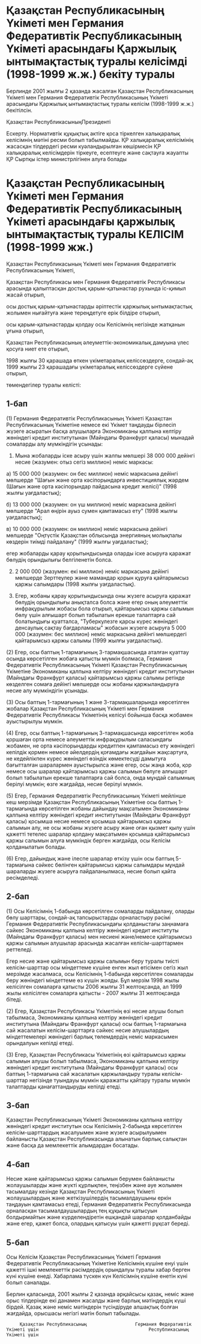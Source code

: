 # Қазақстан Республикасының Үкіметі мен Германия Федеративтік Республикасының Үкіметі арасындағы Қаржылық ынтымақтастық туралы келісімді (1998-1999 ж.ж.) бекіту туралы

Берлинде 2001 жылғы 2 қазанда жасалған Қазақстан Республикасының Үкіметі мен Германия Федеративтік Республикасының Үкіметі арасындағы Қаржылық ынтымақтастық туралы келісім (1998-1999 ж.ж.) бекітілсін.

Қазақстан РеспубликасыныңПрезиденті

Ескерту. Нормативтік құқықтық актіге қоса тіркелген халықаралық келісімнің мәтіні ресми болып табылмайды. ҚР халықаралық келісімінің жасасқан тілдердегі ресми куәландырылған көшірмесін ҚР халықаралық келісімдерін тіркеуге, есептеуге және сақтауға жауапты ҚР Сыртқы істер министрлігінен алуға болады

# Қазақстан Республикасының Үкiметi мен Германия Федеративтiк Республикасының Үкiметi арасындағы қаржылық ынтымақтастық туралы КЕЛIСIМ (1998-1999 жж.)

Қазақстан Республикасының Үкiметi мен Германия Федеративтiк Республикасының Үкiметi,

Қазақстан Республикасы мен Германия Федеративтiк Республикасы арасында қалыптасқан достық қарым-қатынастар рухында iс-қимыл жасай отырып,

осы достық қарым-қатынастарды әріптестiк қаржылық ынтымақтастық жолымен нығайтуға және тереңдетуге ерiк бiлдiре отырып,

осы қарым-қатынастарды қолдау осы Келiсiмнiң негiзiнде жатқанын ұғына отырып,

Қазақстан Республикасының әлеуметтiк-экономикалық дамуына үлес қосуға ниет ете отырып,

1998 жылғы 30 қарашада өткен үкiметаралық келiссөздерге, сондай-ақ 1999 жылғы 23 қарашадағы үкіметаралық келiссөздерге сүйене отырып,

төмендегiлер туралы келiстi:

## 1-бап

(1) Германия Федеративтiк Республикасының Үкiметi Қазақстан Республикасының Үкiметiне немесе екi Үкiмет таңдауды бiрлесіп жүзеге асыратын басқа алушыларға Экономиканы қалпына келтiру жөнiндегi кредит институтынан (Майндағы Франкфурт қаласы) мынадай сомаларды алу мүмкіндігін ұсынады:

1. Мына жобаларды iске асыру үшiн жалпы мөлшерi 38 000 000 дейiнгi несие (жазумен: отыз сегiз миллион) немiс маркасы:

а) 15 000 000 (жазумен: он бес миллион) немiс маркасына дейiнгi мөлшерде "Шағын және орта кәсiпорындарға инвестициялық жәрдем (Шағын және орта кәсіпорындар пайдасына кредит желiсi)" (1998 жылғы уағдаластық);

б) 13 000 000 (жазумен: он үш миллион) немiс маркасына дейiнгi мөлшерде "Арал өңiрiн ауыз сумен қамтамасыз ету" (1998 жылғы уағдаластық);

в) 10 000 000 (жазумен: он миллион) немiс маркасына дейiнгi мөлшерде "Оңтүстiк Қазақстан облысында энергияның молықпалы көздерiн тиiмдi пайдалану" (1999 жылғы уағдаластық);

егер жобаларды қарау қорытындысында оларды iске асыруға қаражат бөлудің орындылығы белгiленетiн болса.

2. 2 000 000 (жазумен: екi миллион) немiс маркасына дейiнгi мөлшерде Зерттеулер және мамандар қорын құруға қайтарымсыз қаржы салымдары (1998 жылғы уағдаластық).

3. Егер, жобаны қарау қорытындысында оны жүзеге асыруға қаражат бөлудiң орындылығы анықталса болса және егер оның әлеуметтiк инфрақұрылым жобасы бола отырып, қайтарымсыз қаржы салымын бөлу үшiн алғышарт болып табылатын ерекше талаптарға сай болатындығы қуатталса, "Туберкулезге қарсы күрес жөнiндегi денсаулық сақтау бағдарламасы" жобасын жүзеге асыруға 5 000 000 (жазумен: бес миллион) немiс маркасына дейiнгi мөлшердегi қайтарымсыз қаржы салымы (1999 жылғы уағдаластық).

(2) Егер, осы баптың 1-тармағының 3-тармақшасында аталған қуаттау осында көрсетiлген жобаға қатысты мүмкiн болмаса, Германия Федеративтiк Республикасының Үкiметi Қазақстан Республикасының Үкiметiне Экономиканы қалпына келтiру жөнiндегi кредит институтынан (Майндағы Франкфурт қаласы) қайтарымсыз қаржы салымы ретiнде көзделген сомаға дейiнгi мөлшерде осы жобаны қаржыландыруға несие алу мүмкіндiгiн ұсынады.

(3) Осы баптың 1-тармағының 1 және 3-тармақшаларында көрсетiлген жобалар Қазақстан Республикасының Yкіметi мен Германия Федеративтiк Республикасы Үкiметінің келiсуi бойынша басқа жобамен ауыстырылуы мүмкiн.

(4) Егер, осы баптың 1-тармағының 3-тармақшасында көрсетiлген жоба қоршаған орта немесе әлеуметтiк инфрақұрылым саласындағы жобамен, не орта кәсiпорындарды кредитпен қамтамасыз ету жөнiндегi кепiлдiк қормен немесе әйелдердiң қоғамдағы жағдайын жақсартуға, не кедейлiкпен күрес жөнiндегi өзiндiк көмектесудi дамытуға бағытталған шаралармен ауыстырылса және егер, осы жаңа жоба, қор немесе осы шаралар қайтарымсыз қаржы салымын бөлуге алғышарт болып табылатын ерекше талаптарға сай болса, онда мұндай салымның берiлуi мүмкiн; өзге жағдайда, несие берiлуi мүмкiн.

(5) Егер, Германия Федеративтiк Республикасының Үкiметi мейлiнше кеш мерзiмде Қазақстан Республикасының Yкіметiне осы баптың 1-тармағында көрсетiлген жобаны дайындау мақсатымен Экономиканы қалпына келтiру жөнiндегi кредит институтынан (Майндағы Франкфурт қаласы) қосымша несие немесе қосымша қайтарымсыз қаржы салымын алу, не осы жобаны жүзеге асыру және оған қызмет қылу үшін қажеттi тетелес шаралар қолдану мақсатымен қосымша қайтарымсыз қаржы салымын алуға мүмкіндiк берген жағдайда, осы Келiсiм қолданылатын болады.

(6) Егер, дайындық және iлеспе шаралар өткiзу үшiн осы баптың 5-тармағына сәйкес бөлiнген қайтарымсыз қаржы салымдары мұндай шараларды жүзеге асыруға пайдаланылмаса, несие болып қайта ресiмделедi.

## 2-бап

(1) Осы Келiсiмнiң 1-бабында көрсетiлген сомаларды пайдалану, оларды бөлу шарттары, сондай-ақ тапсырыстарды орналастыру рәсiмi Германия Федеративтiк Республикасындағы қолданыстағы заңнамаға сәйкес Экономиканы қалпына келтiру жөнiндегi кредит институты (Майндағы Франкфурт қаласы) мен несиенi және/немесе қайтарымсыз қаржы салымын алушылар арасында жасалған келiсiм-шарттармен реттеледi.

Егер несие және қайтарымсыз қаржы салымын беру туралы тиiстi келiсiм-шарттар осы мiндеттеме күшiне енген жыл өтiсiмен сегiз жыл мерзiмде жасалмаса, осы Келiсiмнің 1-бабында көрсетiлген сомаларды беру жөнiндегi мiндеттеме өз күшiн жояды. Бұл мерзiм 1998 жылы келiсiлген сомаларға қатысты 2006 жылғы 31 желтоқсанда, ал 1999 жылы келiсiлген сомаларға қатысты - 2007 жылғы 31 желтоқсанда бiтедi.

(2) Егер, Қазақстан Республикасы Үкiметінің өзi несие алушы болып табылмаса, Экономиканы қалпына келтiру жөнiндегi кредит институтына (Майндағы Франкфурт қаласы) осы баптың 1-тармағына сай жасалатын келiсiм-шарттарға сәйкес несие алушылардың мiндеттемелерi жөнiндегi барлық төлемдердің немiс маркасымен орындалуын кепiлдi етедi.

(3) Егер, Қазақстан Республикасы Үкiметінің өзi қайтарымсыз қаржы салымын алушы болып табылмаса, Экономиканы қалпына келтiру жөнiндегi кредит институтына (Майндағы Франкфурт қаласы) осы баптың 1-тармағына сай жасалатын қаржыландыру туралы келiсiм-шарттар негiзiнде туындауы мүмкін қаражатты қайтару туралы мүмкiн талаптарды қанағаттандыруды кепiлдi етедi.

## 3-бап

Қазақстан Республикасының Үкiметi Экономиканы қалпына келтiру жөнiндегi кредит институтын осы Келiсiмнің 2-бабында көрсетiлген келiсiм-шарттардың жасалуымен және жүзеге асырылуымен байланысты Қазақстан Республикасында алынатын барлық салықтан және басқа да мемлекеттiк алымдардан босатады.

## 4-бап

Несие және қайтарымсыз қаржы салымын берумен байланысты жолаушыларды және жүктi құрлықпен, теңiзбен және әуе жолымен тасымалдау кезiнде Қазақстан Республикасының Үкiметi жолаушылардың және жеткiзушiлердiң тасымалдаушыны еркiн таңдауын қамтамасыз етедi, Германия Федеративтiк Республикасында орналасқан тасымалдаушылардың тең құқықты қатысуын болдырмайтын және күрделендiретiн ешқандай шаралар қолданбайды және егер, қажет болса, олардың қатысуы үшiн қажеттi рұқсат бередi.

## 5-бап

Осы Келiсiм Қазақстан Республикасының Үкiметi Германия Федеративтiк Республикасының Yкiметiне Келiсiмнiң күшiне енуi үшiн қажеттi iшкi мемлекеттiк рәсiмдердiң орындалуы туралы хабар берген күнi күшiне енедi. Хабарлама түскен күн Келiсiмнiң күшiне енетiн күнi болып саналады.

Берлин қаласында, 2001 жылғы 2 қазанда әрқайсысы қазақ, немiс және орыс тiлдерiнде екi данамен жасалды және барлық мәтiндердің күшi бiрдей. Қазақ және немiс мәтiндерiн түсiндiруде алшақтық болған жағдайда, орысшасы негiзгi мәтiн болып табылады.

         Қазақстан Республикасының                  Германия Федеративтiк                       Yкiметi үшiн                                         Республикасының                                                                                             Үкiметi үшiн

